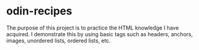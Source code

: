# odin-recipes
The purpose of this project is to practice the HTML knowledge I have acquired. I demonstrate this by using basic tags such as headers, anchors, images, unordered lists, ordered lists, etc. 
